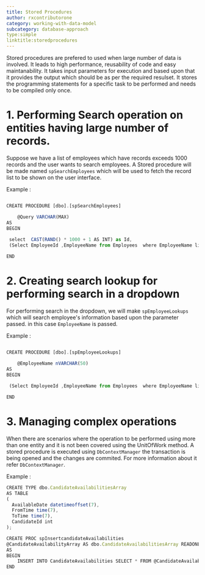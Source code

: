 ```yaml
---
title: Stored Procedures
author: rxcontributorone
category: working-with-data-model
subcategory: database-approach
type:simple
linktitle:storedprocedures
---
```


Stored procedures are prefered to used when large number of data is involved. It leads to high performance, reusability of code and easy maintanability. It takes input parameters for execution and based upon that it provides the output which should be as per the required resulset. It stores the programming statements for a specific task to be performed and needs to be compiled only once. 

# 1. Performing Search operation on entities having large number of records.
Suppose we have a list of employees which have records exceeds 1000 records and the user wants to search employees. A Stored procedure will be made named `spSearchEmployees` which will be used to fetch the record list to be shown on the user interface.  

Example :

````js

CREATE PROCEDURE [dbo].[spSearchEmployees]

	@Query VARCHAR(MAX)
AS
BEGIN
	
 select  CAST(RAND() * 1000 + 1 AS INT) as Id,
 (Select EmployeeId ,EmployeeName from Employees  where EmployeeName like @Query+'%' FOR JSON PATH) as Result

END
````

# 2. Creating search lookup for performing search in a dropdown
For performing search in the dropdown, we will make `spEmployeeLookups` which will search employee's information based upon the parameter passed. in this case `EmployeeName` is passed.   

Example :

````js

CREATE PROCEDURE [dbo].[spEmployeeLookups]

	@EmployeeName nVARCHAR(50)
AS
BEGIN
	
 (Select EmployeeId ,EmployeeName from Employees  where EmployeeName like @EmployeeName +'%') as Result

END

````

# 3. Managing complex operations
When there are scenarios where the operation to be performed using more than one entity and it is not been covered using the UnitOfWork method. A stored procedure is executed using `DbContextManager` the transaction is being opened and the changes are commited. For more information about it refer `DbContextManager`.

Example :

````js
CREATE TYPE dbo.CandidateAvailabilitiesArray 
AS TABLE
(
  AvailableDate datetimeoffset(7),
  FromTime time(7),
  ToTime time(7),
  CandidateId int
);

CREATE PROC spInsertcandidateAvailabilities
@CandidateAvailabilityArray AS dbo.CandidateAvailabilitiesArray READONLY
AS
BEGIN
    INSERT INTO CandidateAvailabilities SELECT * FROM @CandidateAvailabilityArray 
END
````

